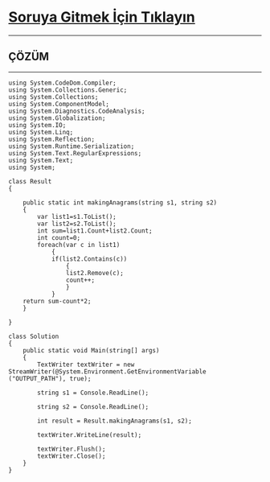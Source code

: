# [Soruya Gitmek İçin Tıklayın](https://www.hackerrank.com/challenges/making-anagrams/problem)

---
## ÇÖZÜM
---
    using System.CodeDom.Compiler;
    using System.Collections.Generic;
    using System.Collections;
    using System.ComponentModel;
    using System.Diagnostics.CodeAnalysis;
    using System.Globalization;
    using System.IO;
    using System.Linq;
    using System.Reflection;
    using System.Runtime.Serialization;
    using System.Text.RegularExpressions;
    using System.Text;
    using System;

    class Result
    {

        public static int makingAnagrams(string s1, string s2)
        {
            var list1=s1.ToList();
            var list2=s2.ToList();
            int sum=list1.Count+list2.Count;
            int count=0;
            foreach(var c in list1)
                {
                if(list2.Contains(c))
                    {
                    list2.Remove(c);
                    count++;
                    }
                }
        return sum-count*2;
        }

    }

    class Solution
    {
        public static void Main(string[] args)
        {
            TextWriter textWriter = new StreamWriter(@System.Environment.GetEnvironmentVariable ("OUTPUT_PATH"), true);

            string s1 = Console.ReadLine();

            string s2 = Console.ReadLine();

            int result = Result.makingAnagrams(s1, s2);

            textWriter.WriteLine(result);

            textWriter.Flush();
            textWriter.Close();
        }
    }
